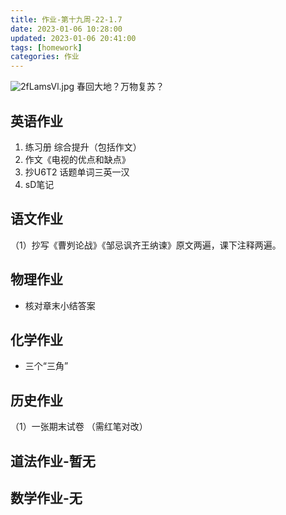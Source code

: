 ```yaml
---
title: 作业-第十九周-22-1.7
date: 2023-01-06 10:28:00
updated: 2023-01-06 20:41:00
tags: [homework]
categories: 作业
---
```

![2fLamsVl.jpg](https://alpha-q3.sourcegcdn.com/2023/01/06/2fLamsVl.jpg)
春回大地？万物复苏？
<!--more-->
## 英语作业

  1. 练习册 综合提升（包括作文）
  2. 作文《电视的优点和缺点》
  3. 抄U6T2 话题单词三英一汉
  3. sD笔记

## 语文作业

 （1）抄写《曹刿论战》《邹忌讽齐王纳谏》原文两遍，课下注释两遍。

## 物理作业

 - 核对章末小结答案

## 化学作业

 - 三个“三角”

## 历史作业

 （1）一张期末试卷 （需红笔对改）

## 道法作业-暂无

## 数学作业-无
